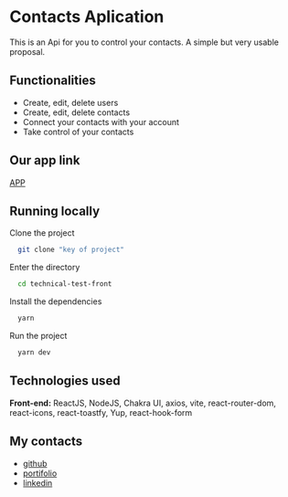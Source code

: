 # Contacts Aplication


This is an Api for you to control your contacts. A simple but very usable proposal.


## Functionalities

- Create, edit, delete users
- Create, edit, delete contacts
- Connect your contacts with your account
- Take control of your contacts


## Our app link

[APP](https://contacts-app-hyan.vercel.app/)


## Running locally

Clone the project

```bash
  git clone "key of project"
```

Enter the directory

```bash
  cd technical-test-front
```

Install the dependencies

```bash
  yarn
```

Run the project

```bash
  yarn dev
```



## Technologies used


**Front-end:** ReactJS, NodeJS, Chakra UI, axios, vite, react-router-dom, react-icons, react-toastfy, Yup, react-hook-form


## My contacts


- [github](https://github.com/hyanlopes)
- [portifolio](https://hyan-portifolio.vercel.app/)
- [linkedin](https://www.linkedin.com/in/hyanlopes/)
